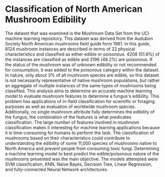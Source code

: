 # Classification of North American Mushroom Edibility

The dataset that was examined is the Mushroom Data Set from the UCI machine learning repository. This dataset was derived from the Audubon Society North American mushrooms field guide form 1981. In this guide, 8124 mushroom instances are described in terms of 22 physical characteristics and classified as either edible or poisonous. 4208 (51.8\%) of the instances are classified as edible and 3196 (48.2\%) are poisonous. If the status of the mushroom was of unknown edibility or not recommended for consumption, it was added to the poisonous category within the dataset. In nature, only about 3\% of all mushroom species are edible, so this dataset is not necessarily representative of native mushroom populations, but rather an aggregate of multiple instances of the same types of mushrooms being classified. This analysis aims to determine an accurate machine learning model to evaluate mushroom features to determine a fungus's edibility. This problem has applications of in-field classification for scientific or foraging purposes as well as evaluation of worldwide mushroom species. Additionally, no single mushroom attribute fully determines the edibility of the fungus; the combination of the features is what predicates classification. The large number of features involved in mushroom classification makes it interesting for machine learning applications because it is time-consuming for humans to perform the task. The classification of mushrooms based on their characteristics could contribute to understanding the edibility of some 11,000 species of mushrooms native to North America and prevent people from consuming toxic fungi. Determining a machine learning model to best predict the edible/poisonous nature of the mushrooms presented was the main objective. The models attempted were SVM classification, KNN, Naive Bayes, Decision Tree, Linear Regression, and fully-connected Neural Network architectures. 
